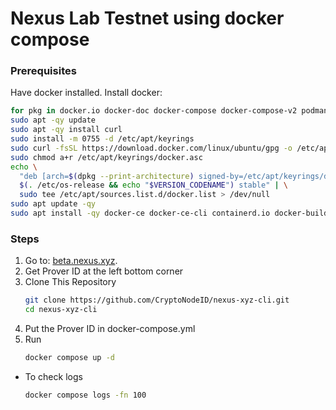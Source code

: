 # Nexus Lab Testnet using docker compose

### Prerequisites
Have docker installed.
Install docker:
```bash
for pkg in docker.io docker-doc docker-compose docker-compose-v2 podman-docker containerd runc; do sudo apt-get remove -qy $pkg; done
sudo apt -qy update
sudo apt -qy install curl
sudo install -m 0755 -d /etc/apt/keyrings
sudo curl -fsSL https://download.docker.com/linux/ubuntu/gpg -o /etc/apt/keyrings/docker.asc
sudo chmod a+r /etc/apt/keyrings/docker.asc
echo \
  "deb [arch=$(dpkg --print-architecture) signed-by=/etc/apt/keyrings/docker.asc] https://download.docker.com/linux/ubuntu \
  $(. /etc/os-release && echo "$VERSION_CODENAME") stable" | \
  sudo tee /etc/apt/sources.list.d/docker.list > /dev/null
sudo apt update -qy
sudo apt install -qy docker-ce docker-ce-cli containerd.io docker-buildx-plugin docker-compose-plugin
```

### Steps
1. Go to: [beta.nexus.xyz](https://beta.nexus.xyz).
2. Get Prover ID at the left bottom corner
3. Clone This Repository
   ```bash
   git clone https://github.com/CryptoNodeID/nexus-xyz-cli.git
   cd nexus-xyz-cli
5. Put the Prover ID in docker-compose.yml
6. Run
   ```bash
   docker compose up -d

* To check logs
   ```bash
   docker compose logs -fn 100
